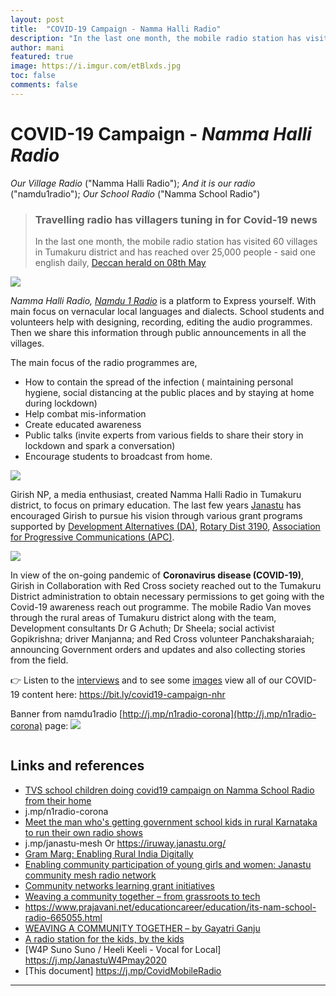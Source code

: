 ```yaml
---
layout: post
title:  "COVID-19 Campaign - Namma Halli Radio"
description: "In the last one month, the mobile radio station has visited 60 villages in Tumakuru district and has reached over 25,000 people - said one  english daily"
author: mani
featured: true
image: https://i.imgur.com/etBlxds.jpg
toc: false
comments: false
---
```


# COVID-19 Campaign - *Namma Halli Radio*

*Our Village Radio* ("Namma Halli Radio"); *And it is our radio* ("namdu1radio"); *Our School Radio* ("Namma School Radio")

> ### Travelling radio has villagers tuning in for Covid-19 news
> In the last one month, the mobile radio station has visited 60 villages in Tumakuru district and has reached over 25,000 people - said one  english daily, [Deccan herald on 08th May](https://www.deccanherald.com/special-features/travelling-radio-has-villagers-tuning-in-for-covid-19-news-835261.html)

![](https://i.imgur.com/etBlxds.jpg)

*Namma Halli Radio, [Namdu 1 Radio](https://www.namdu1radio.com/)* is a platform to Express yourself. With main focus on vernacular local languages and dialects. School students and volunteers help with designing, recording, editing the audio programmes. Then we share this information through public announcements in all the villages.

The main focus of the radio programmes are,
* How to contain the spread of the infection ( maintaining personal hygiene, social distancing at the public places and by staying at home during lockdown)
* Help combat mis-information
* Create educated awareness
* Public talks (invite experts from various fields to share their story in lockdown and spark a conversation)
* Encourage students to broadcast from home.

![](https://i.imgur.com/yhSVMYa.jpg)



Girish NP, a media enthusiast, created Namma Halli Radio in Tumakuru district, to focus on primary education. The last few years [Janastu](https://janastu.org/) has encouraged Girish to pursue his vision through various grant programs supported by [Development Alternatives (DA)](https://www.devalt.org/), [Rotary Dist 3190](http://www.rotary-3190.org/), [Association for Progressive Communications (APC)](https://www.apc.org/).


![](https://i.imgur.com/QXdKbQq.jpg)

 
 
In view of the on-going pandemic of **Coronavirus disease (COVID-19)**, Girish in Collaboration with Red Cross society reached out to the Tumakuru District administration to obtain necessary permissions to get going with the Covid-19 awareness reach out programme. The mobile Radio Van moves through the rural areas of Tumakuru district along with the team, Development consultants Dr G Achuth; Dr Sheela; social activist Gopikrishna; driver Manjanna; and Red Cross volunteer Panchaksharaiah; announcing Government orders and updates and also collecting stories from the field.

👉 Listen to the [interviews](https://files.janastu.org/s/KbGd5RJGswsNna5?path=%2FAudios) and to see some [images](https://files.janastu.org/s/KbGd5RJGswsNna5?path=%2FImages) view all of our COVID-19 content here: https://bit.ly/covid19-campaign-nhr 

Banner from namdu1radio [http://j.mp/n1radio-corona](http://j.mp/n1radio-corona) page:
![](https://static.wixstatic.com/media/4f0012_39bf69cece83410483d298d35b4ea3f1~mv2.jpg/v1/fill/w_1280,h_1280,q_85,usm_0.66_1.00_0.01/4f0012_39bf69cece83410483d298d35b4ea3f1~mv2_mscwdt.jpg)

![]()
## Links and references
* [TVS school children doing covid19 campaign on  Namma School Radio from their home ](https://www.namdu1radio.com/tvs-school-radio)
* j.mp/n1radio-corona
* [Meet the man who's getting government school kids in rural Karnataka to run their own radio shows](https://www.edexlive.com/people/2019/sep/25/say-hello-to-namma-young-rjs-through-namma-halli-community-radio-in-durgadahalli-8375.html)
* j.mp/janastu-mesh Or https://iruway.janastu.org/
* [Gram Marg: Enabling Rural India Digitally](http://sarbanibelur.blogspot.com/2019/07/enabling-community-participation-of.html)
* [Enabling community participation of young girls and women: Janastu community mesh radio network](https://www.apc.org/en/blog/enabling-community-participation-young-girls-and-women-janastu-community-mesh-radio-network)
* [Community networks learning grant initiatives](http://asorcom.net/community-networks-learning-grant-initiatives/)
* [Weaving a community together – from grassroots to tech](https://www.apc.org/en/blog/weaving-community-together-grassroots-tech)
* https://www.prajavani.net/educationcareer/education/its-nam-school-radio-665055.html
* [WEAVING A COMMUNITY TOGETHER – by Gayatri Ganju](https://www.genderit.org/feminist-talk/weaving-community-together-grassroots-tech)
* [A radio station for the kids, by the kids](https://www.newindianexpress.com/thesundaystandard/2018/nov/18/a-radio-station-for-the-kids-by-the-kids-1899792.html)
* [W4P Suno Suno / Heeli Keeli - Vocal for Local] https://j.mp/JanastuW4Pmay2020
* [This document] https://j.mp/CovidMobileRadio

---

